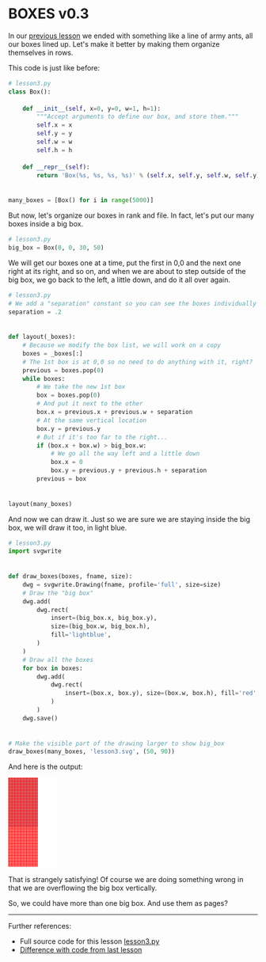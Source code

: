 # BOXES v0.3

In our [previous lesson](lesson2.run.html) we ended with something like a line
of army ants, all our boxes lined up. Let's make it better by making them
organize themselves in rows.

This code is just like before:

```python
# lesson3.py
class Box():

    def __init__(self, x=0, y=0, w=1, h=1):
        """Accept arguments to define our box, and store them."""
        self.x = x
        self.y = y
        self.w = w
        self.h = h

    def __repr__(self):
        return 'Box(%s, %s, %s, %s)' % (self.x, self.y, self.w, self.y)


many_boxes = [Box() for i in range(5000)]

```

But now, let's organize our boxes in rank and file. In fact, let's put our
many boxes inside a big box.

```python
# lesson3.py
big_box = Box(0, 0, 30, 50)

```

We will get our boxes one at a time, put the first in 0,0 and the next one right
at its right, and so on, and when we are about to step outside of the big box,
we go back to the left, a little down, and do it all over again.

```python
# lesson3.py
# We add a "separation" constant so you can see the boxes individually
separation = .2


def layout(_boxes):
    # Because we modify the box list, we will work on a copy
    boxes = _boxes[:]
    # The 1st box is at 0,0 so no need to do anything with it, right?
    previous = boxes.pop(0)
    while boxes:
        # We take the new 1st box
        box = boxes.pop(0)
        # And put it next to the other
        box.x = previous.x + previous.w + separation
        # At the same vertical location
        box.y = previous.y
        # But if it's too far to the right...
        if (box.x + box.w) > big_box.w:
            # We go all the way left and a little down
            box.x = 0
            box.y = previous.y + previous.h + separation
        previous = box


layout(many_boxes)

```

And now we can draw it. Just so we are sure we are staying inside the
big box, we will draw it too, in light blue.

```python
# lesson3.py
import svgwrite


def draw_boxes(boxes, fname, size):
    dwg = svgwrite.Drawing(fname, profile='full', size=size)
    # Draw the "big box"
    dwg.add(
        dwg.rect(
            insert=(big_box.x, big_box.y),
            size=(big_box.w, big_box.h),
            fill='lightblue',
        )
    )
    # Draw all the boxes
    for box in boxes:
        dwg.add(
            dwg.rect(
                insert=(box.x, box.y), size=(box.w, box.h), fill='red'
            )
        )
    dwg.save()


# Make the visible part of the drawing larger to show big_box
draw_boxes(many_boxes, 'lesson3.svg', (50, 90))

```

And here is the output:

![lesson3.svg](lesson3.svg)

That is strangely satisfying! Of course we are doing something wrong in that
we are overflowing the big box vertically.

So, we could have more than one big box. And use them as pages?

----------

Further references:

* Full source code for this lesson [lesson3.py](lesson3.py.run.html)
* [Difference with code from last lesson](code/diffs/lesson2_lesson3.html)
